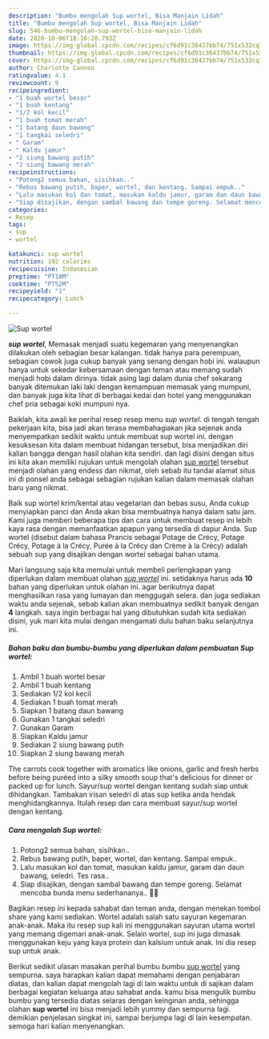 ```yaml
---
description: "Bumbu mengolah Sup wortel, Bisa Manjain Lidah"
title: "Bumbu mengolah Sup wortel, Bisa Manjain Lidah"
slug: 546-bumbu-mengolah-sup-wortel-bisa-manjain-lidah
date: 2020-10-06T18:16:28.793Z
image: https://img-global.cpcdn.com/recipes/cf6d91c36437bb74/751x532cq70/sup-wortel-foto-resep-utama.jpg
thumbnail: https://img-global.cpcdn.com/recipes/cf6d91c36437bb74/751x532cq70/sup-wortel-foto-resep-utama.jpg
cover: https://img-global.cpcdn.com/recipes/cf6d91c36437bb74/751x532cq70/sup-wortel-foto-resep-utama.jpg
author: Charlotte Cannon
ratingvalue: 4.1
reviewcount: 9
recipeingredient:
- "1 buah wortel besar"
- "1 buah kentang"
- "1/2 kol kecil"
- "1 buah tomat merah"
- "1 batang daun bawang"
- "1 tangkai seledri"
- " Garam"
- " Kaldu jamur"
- "2 siung bawang putih"
- "2 siung bawang merah"
recipeinstructions:
- "Potong2 semua bahan, sisihkan.."
- "Rebus bawang putih, baper, wortel, dan kentang. Sampai empuk.."
- "Lalu masukan kol dan tomat, masukan kaldu jamur, garam dan daun bawang, seledri. Tes rasa.."
- "Siap disajikan, dengan sambal bawang dan tempe goreng. Selamat mencoba bunda menu sederhananya.. 🥰🥰"
categories:
- Resep
tags:
- sup
- wortel

katakunci: sup wortel 
nutrition: 192 calories
recipecuisine: Indonesian
preptime: "PT18M"
cooktime: "PT52M"
recipeyield: "1"
recipecategory: Lunch

---
```



![Sup wortel](https://img-global.cpcdn.com/recipes/cf6d91c36437bb74/751x532cq70/sup-wortel-foto-resep-utama.jpg)

<b><i>sup wortel</i></b>, Memasak menjadi suatu kegemaran yang menyenangkan dilakukan oleh sebagian besar kalangan. tidak hanya para perempuan, sebagian cowok juga cukup banyak yang senang dengan hobi ini. walaupun hanya untuk sekedar kebersamaan dengan teman atau memang sudah menjadi hobi dalam dirinya. tidak asing lagi dalam dunia chef sekarang banyak ditemukan laki laki dengan kemampuan memasak yang mumpuni, dan banyak juga kita lihat di berbagai kedai dan hotel yang menggunakan chef pria sebagai koki mumpuni nya.

Baiklah, kita awali ke perihal resep resep menu <i>sup wortel</i>. di tengah tengah pekerjaan kita, bisa jadi akan terasa membahagiakan jika sejenak anda menyempatkan sedikit waktu untuk membuat sup wortel ini. dengan kesuksesan kita dalam membuat hidangan tersebut, bisa menjadikan diri kalian bangga dengan hasil olahan kita sendiri. dan lagi disini dengan situs ini kita akan memiliki rujukan untuk mengolah olahan <u>sup wortel</u> tersebut menjadi olahan yang endess dan nikmat, oleh sebab itu tandai alamat situs ini di ponsel anda sebagai sebagian rujukan kalian dalam memasak olahan baru yang nikmat.

Baik sup wortel krim/kental atau vegetarian dan bebas susu, Anda cukup menyiapkan panci dan Anda akan bisa membuatnya hanya dalam satu jam. Kami juga memberi beberapa tips dan cara untuk membuat resep ini lebih kaya rasa dengan memanfaatkan apapun yang tersedia di dapur Anda. Sup wortel (disebut dalam bahasa Prancis sebagai Potage de Crécy, Potage Crécy, Potage à la Crécy, Purée à la Crécy dan Crème à la Crécy) adalah sebuah sup yang disajikan dengan wortel sebagai bahan utama.


Mari langsung saja kita memulai untuk membeli perlengkapan yang diperlukan dalam membuat olahan <u><i>sup wortel</i></u> ini. setidaknya harus ada <b>10</b> bahan yang diperlukan untuk olahan ini. agar berikutnya dapat menghasilkan rasa yang lumayan dan menggugah selera. dan juga sediakan waktu anda sejenak, sebab kalian akan membuatnya sedikit banyak dengan <b>4</b> langkah. saya ingin berbagai hal yang dibutuhkan sudah kita sediakan disini, yuk mari kita mulai dengan mengamati dulu bahan baku selanjutnya ini.

<!--inarticleads1-->

##### Bahan baku dan bumbu-bumbu yang diperlukan dalam pembuatan Sup wortel:

1. Ambil 1 buah wortel besar
1. Ambil 1 buah kentang
1. Sediakan 1/2 kol kecil
1. Sediakan 1 buah tomat merah
1. Siapkan 1 batang daun bawang
1. Gunakan 1 tangkai seledri
1. Gunakan  Garam
1. Siapkan  Kaldu jamur
1. Sediakan 2 siung bawang putih
1. Siapkan 2 siung bawang merah


The carrots cook together with aromatics like onions, garlic and fresh herbs before being puréed into a silky smooth soup that&#39;s delicious for dinner or packed up for lunch. Sayur/sup wortel dengan kentang sudah siap untuk dihidangkan. Tambakan irisan seledri di atas sup ketika anda hendak menghidangkannya. Itulah resep dan cara membuat sayur/sup wortel dengan kentang. 

<!--inarticleads2-->

##### Cara mengolah Sup wortel:

1. Potong2 semua bahan, sisihkan..
1. Rebus bawang putih, baper, wortel, dan kentang. Sampai empuk..
1. Lalu masukan kol dan tomat, masukan kaldu jamur, garam dan daun bawang, seledri. Tes rasa..
1. Siap disajikan, dengan sambal bawang dan tempe goreng. Selamat mencoba bunda menu sederhananya.. 🥰🥰


Bagikan resep ini kepada sahabat dan teman anda, dengan menekan tombol share yang kami sediakan. Wortel adalah salah satu sayuran kegemaran anak-anak. Maka itu resep sup kali ini menggunakan sayuran utama wortel yang memang digemari anak-anak. Selain wortel, sup ini juga dimasak menggunakan keju yang kaya protein dan kalsium untuk anak. Ini dia resep sup untuk anak. 

Berikut sedikit ulasan masakan perihal bumbu bumbu <u>sup wortel</u> yang sempurna. saya harapkan kalian dapat memahami dengan penjabaran diatas, dan kalian dapat mengolah lagi di lain waktu untuk di sajikan dalam berbagai kegiatan keluarga atau sahabat anda. kamu bisa mengulik bumbu bumbu yang tersedia diatas selaras dengan keinginan anda, sehingga olahan <b>sup wortel</b> ini bisa menjadi lebih yummy dan sempurna lagi. demikian penjelasan singkat ini, sampai berjumpa lagi di lain kesempatan. semoga hari kalian menyenangkan.
